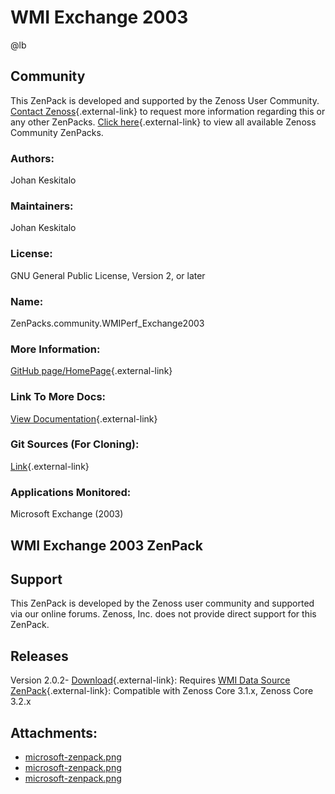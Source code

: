 # WMI Exchange 2003

@lb[](img/zenpack-microsoft-zenpack.png)

## Community

This ZenPack is developed and supported by the Zenoss User Community.
[Contact Zenoss](https://tryit.zenoss.com/zenpack-contact/){.external-link} to
request more information regarding this or any other ZenPacks. [Click here](https://zenoss.com/product/zenpacks?f%5B0%5D=im_field_zenpack_category:1021){.external-link} to
view all available Zenoss Community ZenPacks.

### Authors:

Johan Keskitalo

### Maintainers:

Johan Keskitalo

### License:

GNU General Public License, Version 2, or later

### Name:

ZenPacks.community.WMIPerf_Exchange2003

### More Information:

[GitHub page/HomePage](http://community.zenoss.org/docs/DOC-3430){.external-link}

### Link To More Docs:

[View Documentation](http://community.zenoss.org/docs/DOC-3430){.external-link}

### Git Sources (For Cloning):

[Link](https://github.com/zenoss/ZenPacks.community.WMIPerf_Exchange2003.git){.external-link}

### Applications Monitored:

Microsoft Exchange (2003)

## WMI Exchange 2003 ZenPack

## Support

This ZenPack is developed by the Zenoss user community and supported via
our online forums. Zenoss, Inc. does not provide direct support for this
ZenPack.

## Releases

Version 2.0.2- [Download](https://storage.googleapis.com/zenpacks/ZenPacks.community.WMIPerf_Exchange2003/2.0.2/ZenPacks.community.WMIPerf_Exchange2003-2.0.2.egg){.external-link}:   Requires [WMI Data Source ZenPack](https://help.zenoss.com/display/in/WMI+Data+Source "ZenPack:WMI Data Source"){.external-link}:   Compatible with Zenoss Core 3.1.x, Zenoss Core 3.2.x

## Attachments:

-   [microsoft-zenpack.png](img/zenpack-microsoft-zenpack.png)
-   [microsoft-zenpack.png](img/zenpack-microsoft-zenpack.png)
-   [microsoft-zenpack.png](img/zenpack-microsoft-zenpack.png)

